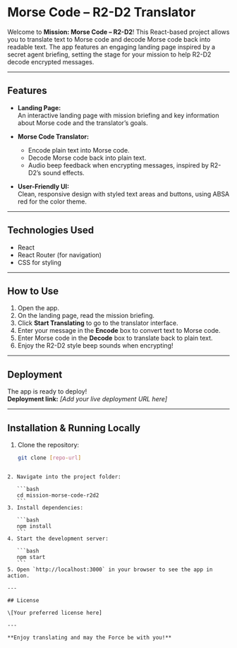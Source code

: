 # Morse Code – R2-D2 Translator

Welcome to **Mission: Morse Code – R2-D2**! This React-based project allows you to translate text to Morse code and decode Morse code back into readable text. The app features an engaging landing page inspired by a secret agent briefing, setting the stage for your mission to help R2-D2 decode encrypted messages.

---

## Features

- **Landing Page:**  
  An interactive landing page with mission briefing and key information about Morse code and the translator’s goals.

- **Morse Code Translator:**  
  - Encode plain text into Morse code.  
  - Decode Morse code back into plain text.  
  - Audio beep feedback when encrypting messages, inspired by R2-D2’s sound effects.  

- **User-Friendly UI:**  
  Clean, responsive design with styled text areas and buttons, using ABSA red for the color theme.

---

## Technologies Used

- React  
- React Router (for navigation)  
- CSS for styling  

---

## How to Use

1. Open the app.  
2. On the landing page, read the mission briefing.  
3. Click **Start Translating** to go to the translator interface.  
4. Enter your message in the **Encode** box to convert text to Morse code.  
5. Enter Morse code in the **Decode** box to translate back to plain text.  
6. Enjoy the R2-D2 style beep sounds when encrypting!

---

## Deployment

The app is ready to deploy!  
**Deployment link:** _[Add your live deployment URL here]_  

---

## Installation & Running Locally

1. Clone the repository:  
   ```bash
   git clone [repo-url]
````

2. Navigate into the project folder:

   ```bash
   cd mission-morse-code-r2d2
   ```
3. Install dependencies:

   ```bash
   npm install
   ```
4. Start the development server:

   ```bash
   npm start
   ```
5. Open `http://localhost:3000` in your browser to see the app in action.

---

## License

\[Your preferred license here]

---

**Enjoy translating and may the Force be with you!**

